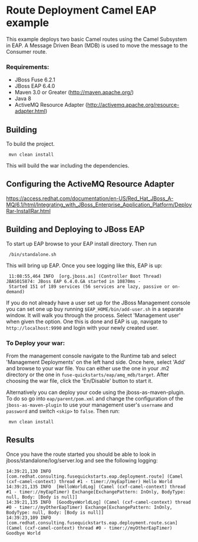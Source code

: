 Route Deployment Camel EAP example
====================================
This example deploys two basic Camel routes using the Camel Subsystem in EAP. A Message Driven Bean (MDB) is used to move the message to the Consumer route.

### Requirements:
 * JBoss Fuse 6.2.1
 * JBoss EAP 6.4.0
 * Maven 3.0 or Greater (http://maven.apache.org/)
 * Java 8
 * ActiveMQ Resource Adapter (http://activemq.apache.org/resource-adapter.html)

Building
-----------------------
To build the project.

     mvn clean install

This will build the war including the dependencies.


Configuring the ActiveMQ Resource Adapter
-----------------------

https://access.redhat.com/documentation/en-US/Red_Hat_JBoss_A-MQ/6.1/html/Integrating_with_JBoss_Enterprise_Application_Platform/DeployRar-InstallRar.html


Building and Deploying to JBoss EAP
-----------------------

To start up EAP browse to your EAP install directory. Then run

     /bin/standalone.sh

This will bring up EAP. Once you see logging like this, EAP is up:

     11:08:55,464 INFO  [org.jboss.as] (Controller Boot Thread) JBAS015874: JBoss EAP 6.4.0.GA started in 10870ms - 
     Started 151 of 189 services (56 services are lazy, passive or on-demand)

If you do not already have a user set up for the JBoss Management console you can set one up buy running `$EAP_HOME/bin/add-user.sh` in a separate window. It will walk you through the process. Select 'Management user' when given the option. One this is done and EAP is up, navigate to `http://localhost:9990`  and login with your newly created user. 

### To Deploy your war:

From the management console navigate to the Runtime tab and select 'Management Deployments' on the left hand side. Once here, select 'Add' and browse to your war file. You can either use the one in your .m2 directory or the one in `fuse-quickstarts/eap/amq_mdb/target`. After choosing the war file, click the 'En/Disable' button to start it. 

Alternatively you can deploy your code using the jboss-as-maven-plugin. To do so go into `eap/parent/pom.xml` and change the configuration of the `jboss-as-maven-plugin` to use your management user's `username` and `password` and switch `<skip>` to `false`.  Then run:

     mvn clean install


Results
-----------------------
Once you have the route started you should be able to look in jboss/standalone/log/server.log and see the following logging:

	14:39:21,130 INFO  [com.redhat.consulting.fusequickstarts.eap.deployment.route] (Camel (cxf-camel-context) thread #1 - timer://myEapTimer) Hello World
	14:39:21,135 INFO  [HelloWorldLog] (Camel (cxf-camel-context) thread #1 - timer://myEapTimer) Exchange[ExchangePattern: InOnly, BodyType: null, Body: [Body is null]]
	14:39:21,135 INFO  [GoodbyeWorldLog] (Camel (cxf-camel-context) thread #0 - timer://myOtherEapTimer) Exchange[ExchangePattern: InOnly, BodyType: null, Body: [Body is null]]
	14:39:23,109 INFO  [com.redhat.consulting.fusequickstarts.eap.deployment.route.scan] (Camel (cxf-camel-context) thread #0 - timer://myOtherEapTimer) Goodbye World

